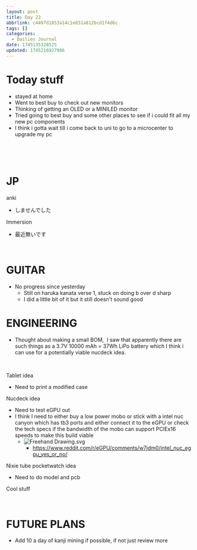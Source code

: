 ```yaml
---
layout: post
title: Day 22
abbrlink: c4497d1853a14c1e831a812bcd1f4d6c
tags: []
categories:
  - Dailies Journal
date: 1745135328525
updated: 1745216927986
---
```


# Today stuff

- stayed at home
- Went to best buy to check out new monitors
- Thinking of getting an OLED or a MINILED monitor
- Tried going to best buy and some other places to see if i could fit all my new pc components
- I think i gotta wait till i come back to uni to go to a microcenter to upgrade my pc

 

 

# JP

anki

- しませんでした

Immersion

- 最近無いです

 

# GUITAR

- No progress since yesterday
  - Still on haruka kanata verse 1, stuck on doing b over d sharp
  - I did a little bit of it but it still doesn't sound good

# ENGINEERING

- Thought about making a small BOM,  I saw that apparently there are such things as a 3.7V 10000 mAh = 37Wh LiPo battery which I think i can use for a potentially viable nucdeck idea.

 

Tablet idea

- Need to print a modified case

Nucdeck idea

- Need to test eGPU out
- I think I need to either buy a low power mobo or stick with a intel nuc canyon which has tb3 ports and either connect it to the eGPU or check the tech specs if the bandwidth of the mobo can support PCIEx16 speeds to make this build viable
  - ![Freehand Drawing.svg](/resources/6ab92379a1e04bef9ca2a671ccfecb28.svg)
    - <https://www.reddit.com/r/eGPU/comments/w7jdm0/intel_nuc_egpu_yes_or_no/>

Nixie tube pocketwatch idea

- Need to do model and pcb

Cool stuff

 

# FUTURE PLANS

- Add 10 a day of kanji mining if possible, if not just review more
